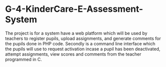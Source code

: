 # G-4-KinderCare-E-Assessment-System
The project is for a system have a web platform which will be used by teachers to register pupils, upload assignments, and generate comments for the pupils done in PHP code.
Secondly is a command line interface which the pupils will use to request activation incase a pupil has been deactivated, attempt assignments, view scores and comments
from the teacher programmed in C.
